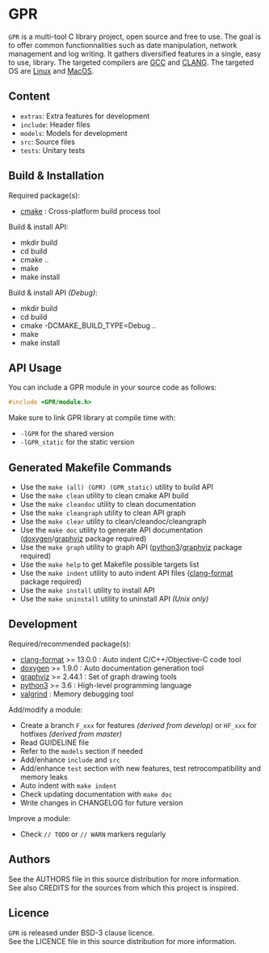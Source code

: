# GPR

`GPR` is a multi-tool C library project, open source and free to use. The goal
is to offer common functionnalities such as date manipulation, network
management and log writing. It gathers diversified features in a single,
easy to use, library. The targeted compilers are [GCC](https://gcc.gnu.org/)
and [CLANG](https://clang.llvm.org/). The targeted OS are
[Linux](https://www.linux.org) and [MacOS](https://www.apple.com/).

## Content

- `extras`: Extra features for development
- `include`: Header files
- `models`: Models for development
- `src`: Source files
- `tests`: Unitary tests

## Build & Installation

Required package(s):
- [cmake](https://cmake.org/) : Cross-platform build process tool

Build & install API:
- mkdir build
- cd build
- cmake ..
- make
- make install

Build & install API *(Debug)*:
- mkdir build
- cd build
- cmake -DCMAKE_BUILD_TYPE=Debug ..
- make
- make install

## API Usage

You can include a GPR module in your source code as follows:
```C
#include <GPR/module.h>
```

Make sure to link GPR library at compile time with:
- `-lGPR` for the shared version
- `-lGPR_static` for the static version

## Generated Makefile Commands

- Use the `make (all) (GPR) (GPR_static)` utility to build API
- Use the `make clean` utility to clean cmake API build
- Use the `make cleandoc` utility to clean documentation
- Use the `make cleangraph` utility to clean API graph
- Use the `make clear` utility to clean/cleandoc/cleangraph
- Use the `make doc` utility to generate API documentation ([doxygen](https://www.doxygen.nl/index.html)/[graphviz](https://graphviz.org/) package required)
- Use the `make graph` utility to graph API ([python3](https://www.python.org/)/[graphviz](https://graphviz.org/) package required)
- Use the `make help` to get Makefile possible targets list
- Use the `make indent` utility to auto indent API files ([clang-format](https://clang.llvm.org/) package required)
- Use the `make install` utility to install API
- Use the `make uninstall` utility to uninstall API *(Unix only)*

## Development

Required/recommended package(s):
- [clang-format](https://clang.llvm.org/) >= 13.0.0 : Auto indent C/C++/Objective-C code tool
- [doxygen](https://www.doxygen.nl/index.html) >= 1.9.0 : Auto documentation generation tool
- [graphviz](https://graphviz.org/) >= 2.44.1 : Set of graph drawing tools
- [python3](https://www.python.org/) >= 3.6 : High-level programming language
- [valgrind](https://valgrind.org/) : Memory debugging tool

Add/modify a module:
- Create a branch `F_xxx` for features *(derived from develop)* or `HF_xxx` for hotfixes *(derived from master)*
- Read GUIDELINE file
- Refer to the `models` section if needed
- Add/enhance `include` and `src`
- Add/enhance `test` section with new features, test retrocompatibility and memory leaks
- Auto indent with `make indent`
- Check updating documentation with `make doc`
- Write changes in CHANGELOG for future version

Improve a module:
- Check `// TODO` or `// WARN` markers regularly

## Authors

See the AUTHORS file in this source distribution for more information.  
See also CREDITS for the sources from which this project is inspired.

## Licence

`GPR` is released under BSD-3 clause licence.  
See the LICENCE file in this source distribution for more information.
